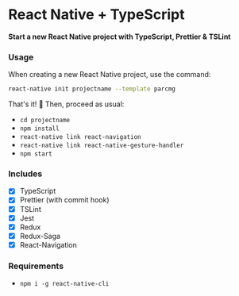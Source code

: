 # React Native + TypeScript

**Start a new React Native project with TypeScript, Prettier & TSLint**

### Usage

When creating a new React Native project, use the command:

```bash
react-native init projectname --template parcmg
```

That's it! 🎉 Then, proceed as usual:

- `cd projectname`
- `npm install`
- `react-native link react-navigation`
- `react-native link react-native-gesture-handler`
- `npm start`

### Includes

- [x] TypeScript
- [x] Prettier (with commit hook)
- [x] TSLint
- [x] Jest
- [x] Redux
- [x] Redux-Saga
- [x] React-Navigation

### Requirements

- `npm i -g react-native-cli`
